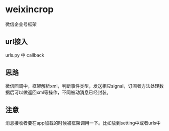 # weixincrop
微信企业号框架

## url接入
urls.py 中 callback 

## 思路
微信回调中，框架解析xml，判断事件类型，发送相应signal，订阅者方法处理数据后可以做返回xml等操作，不同被动消息已经封装。

## 注意
消息接收者要在app加载的时候被框架调用一下。比如放到setting中或者urls中
